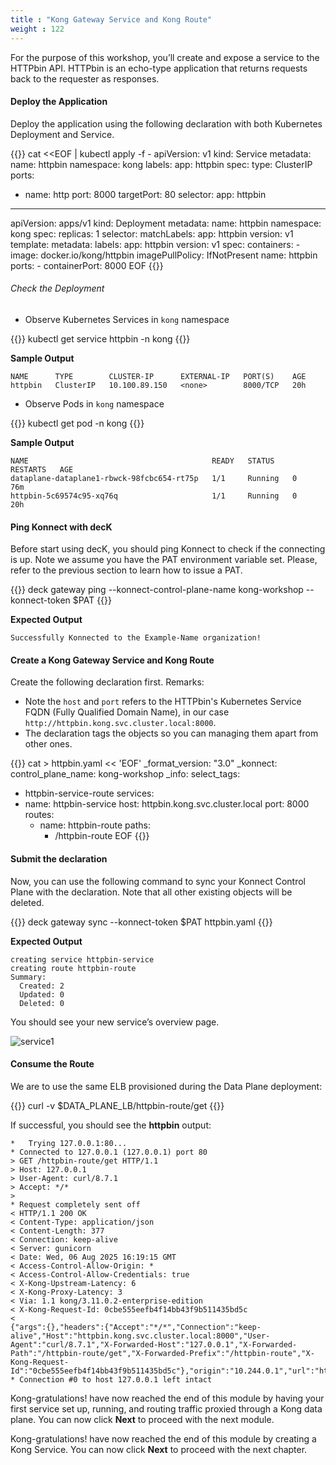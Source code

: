 ```yaml
---
title : "Kong Gateway Service and Kong Route"
weight : 122
---
```


For the purpose of this workshop, you’ll create and expose a service to the HTTPbin API. HTTPbin is an echo-type application that returns requests back to the requester as responses.

#### Deploy the Application

Deploy the application using the following declaration with both Kubernetes Deployment and Service.

{{<highlight>}}
cat <<EOF | kubectl apply -f -
apiVersion: v1
kind: Service
metadata:
  name: httpbin
  namespace: kong
  labels:
    app: httpbin
spec:
  type: ClusterIP
  ports:
  - name: http
    port: 8000
    targetPort: 80
  selector:
    app: httpbin
---
apiVersion: apps/v1
kind: Deployment
metadata:
  name: httpbin
  namespace: kong
spec:
  replicas: 1
  selector:
    matchLabels:
      app: httpbin
      version: v1
  template:
    metadata:
      labels:
        app: httpbin
        version: v1
    spec:
      containers:
      - image: docker.io/kong/httpbin
        imagePullPolicy: IfNotPresent
        name: httpbin
        ports:
        - containerPort: 8000
EOF
{{</highlight>}}


<!-- If you want to delete it, run:
:::code{showCopyAction=true showLineNumbers=false language=shell}
kubectl delete service httpbin
kubectl delete deployment httpbin
::: -->



###### Check the Deployment

* Observe Kubernetes Services in `kong` namespace

{{<highlight>}}
kubectl get service httpbin -n kong
{{</highlight>}}

**Sample Output**
```
NAME      TYPE        CLUSTER-IP      EXTERNAL-IP   PORT(S)    AGE
httpbin   ClusterIP   10.100.89.150   <none>        8000/TCP   20h
```

* Observe Pods in `kong` namespace

{{<highlight>}}
kubectl get pod -n kong
{{</highlight>}}

**Sample Output**
```   
NAME                                         READY   STATUS    RESTARTS   AGE
dataplane-dataplane1-rbwck-98fcbc654-rt75p   1/1     Running   0          76m
httpbin-5c69574c95-xq76q                     1/1     Running   0          20h
```


#### Ping Konnect with decK

Before start using decK, you should ping Konnect to check if the connecting is up. Note we assume you have the PAT environment variable set. Please, refer to the previous section to learn how to issue a PAT.

{{<highlight>}}
deck gateway ping --konnect-control-plane-name kong-workshop --konnect-token $PAT
{{</highlight>}}


**Expected Output**
```
Successfully Konnected to the Example-Name organization!
```


#### Create a Kong Gateway Service and Kong Route

Create the following declaration first. Remarks:
* Note the ``host`` and ``port`` refers to the HTTPbin's Kubernetes Service FQDN (Fully Qualified Domain Name), in our case ``http://httpbin.kong.svc.cluster.local:8000``.
* The declaration tags the objects so you can managing them apart from other ones.

{{<highlight>}}
cat > httpbin.yaml << 'EOF'
_format_version: "3.0"
_konnect:
  control_plane_name: kong-workshop
_info:
  select_tags:
  - httpbin-service-route
services:
- name: httpbin-service
  host: httpbin.kong.svc.cluster.local
  port: 8000
  routes:
  - name: httpbin-route
    paths:
    - /httpbin-route
EOF
{{</highlight>}}


#### Submit the declaration

Now, you can use the following command to sync your Konnect Control Plane with the declaration. Note that all other existing objects will be deleted.

{{<highlight>}}
deck gateway sync --konnect-token $PAT httpbin.yaml
{{</highlight>}}

**Expected Output**
```
creating service httpbin-service
creating route httpbin-route
Summary:
  Created: 2
  Updated: 0
  Deleted: 0
```

You should see your new service’s overview page.

![service1](/static/images/httpbin-service-route.png)

<!-- If you want to delete them run:

:::code{showCopyAction=true showLineNumbers=false language=shell}
deck gateway reset --konnect-control-plane-name kong-aws --konnect-token $PAT -f
::: -->


#### Consume the Route

We are to use the same ELB provisioned during the Data Plane deployment:

{{<highlight>}}
curl -v $DATA_PLANE_LB/httpbin-route/get
{{</highlight>}}

If successful, you should see the **httpbin** output:

```
*   Trying 127.0.0.1:80...
* Connected to 127.0.0.1 (127.0.0.1) port 80
> GET /httpbin-route/get HTTP/1.1
> Host: 127.0.0.1
> User-Agent: curl/8.7.1
> Accept: */*
> 
* Request completely sent off
< HTTP/1.1 200 OK
< Content-Type: application/json
< Content-Length: 377
< Connection: keep-alive
< Server: gunicorn
< Date: Wed, 06 Aug 2025 16:19:15 GMT
< Access-Control-Allow-Origin: *
< Access-Control-Allow-Credentials: true
< X-Kong-Upstream-Latency: 6
< X-Kong-Proxy-Latency: 3
< Via: 1.1 kong/3.11.0.2-enterprise-edition
< X-Kong-Request-Id: 0cbe555eefb4f14bb43f9b511435bd5c
< 
{"args":{},"headers":{"Accept":"*/*","Connection":"keep-alive","Host":"httpbin.kong.svc.cluster.local:8000","User-Agent":"curl/8.7.1","X-Forwarded-Host":"127.0.0.1","X-Forwarded-Path":"/httpbin-route/get","X-Forwarded-Prefix":"/httpbin-route","X-Kong-Request-Id":"0cbe555eefb4f14bb43f9b511435bd5c"},"origin":"10.244.0.1","url":"http://httpbin.kong.svc.cluster.local:8000/get"}
* Connection #0 to host 127.0.0.1 left intact
```


Kong-gratulations! have now reached the end of this module by having your first service set up, running, and routing traffic proxied through a Kong data plane. You can now click **Next** to proceed with the next module.


Kong-gratulations! have now reached the end of this module by creating a Kong Service. You can now click **Next** to proceed with the next chapter.


